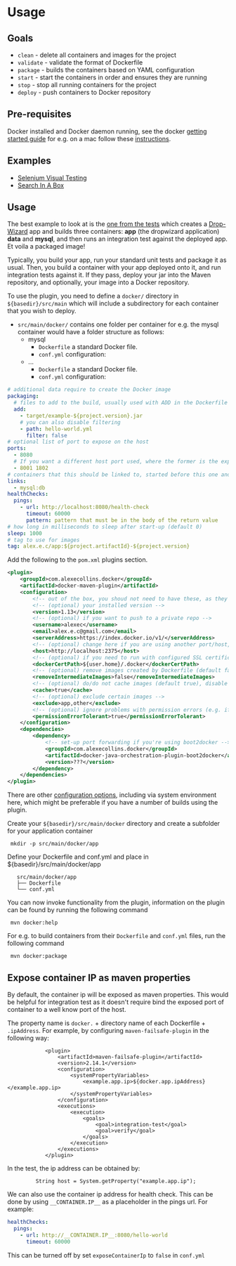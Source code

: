 Usage
===
Goals
---
* `clean` - delete all containers and images for the project
* `validate` - validate the format of Dockerfile
* `package` - builds the containers based on YAML configuration
* `start` - start the containers in order and ensures they are running
* `stop` - stop all running containers for the project
* `deploy` - push containers to Docker repository

Pre-requisites
---
Docker installed and Docker daemon running, see the docker [getting started guide](https://www.docker.io/gettingstarted/) for e.g. on a mac follow these [instructions](http://docs.docker.io/en/latest/installation/mac/).

Examples
---

* [Selenium Visual Testing](https://github.com/alexec/selenium-visual-testing)
* [Search In A Box](https://github.com/alexec/search-in-a-box)

Usage
---
The best example to look at is the [one from the tests](src/it/build-test-it) which creates a [Drop-Wizard](https://dropwizard.github.io/dropwizard/) app and builds three containers: __app__ (the dropwizard application) __data__ and __mysql__, and then runs an integration test against the deployed app. Et voila a packaged image!

Typically, you build your app, run your standard unit tests and package it as usual. Then, you build a container with your app deployed onto it, and run integration tests against it. If they pass, deploy your jar into the Maven repository, and optionally, your image into a Docker repository.

To use the plugin, you need to define a `docker/` directory in `${basedir}/src/main` which will include a subdirectory for each container that you wish to deploy.

- `src/main/docker/` contains one folder per container for e.g. the mysql container would have a folder structure as follows:
    - mysql
        - `Dockerfile` a standard Docker file.
        - `conf.yml` configuration:
    - ...
        - `Dockerfile` a standard Docker file.
        - `conf.yml` configuration:

```yml
# additional data require to create the Docker image
packaging:
  # files to add to the build, usually used with ADD in the Dockerfile
  add:
    - target/example-${project.version}.jar
    # you can also disable filtering
    - path: hello-world.yml
      filter: false
# optional list of port to expose on the host
ports:
  - 8080
  # If you want a different host port used, where the former is the exposed port and the latter the container port.
  - 8001 1802
# containers that this should be linked to, started before this one and stopped afterwards, optional alias after colon
links:
  - mysql:db
healthChecks:
  pings:
    - url: http://localhost:8080/health-check
      timeout: 60000
      pattern: pattern that must be in the body of the return value
# how long in milliseconds to sleep after start-up (default 0)
sleep: 1000
# tag to use for images
tag: alex.e.c/app:${project.artifactId}-${project.version}
 ```

Add the following to the `pom.xml` plugins section.

```xml
<plugin>
    <groupId>com.alexecollins.docker</groupId>
    <artifactId>docker-maven-plugin</artifactId>
    <configuration>
        <!-- out of the box, you shoud not need to have these, as they'll use sensible defaults -->
        <!-- (optional) your installed version -->
        <version>1.13</version>
        <!-- (optional) if you want to push to a private repo -->
        <username>alexec</username>
        <email>alex.e.c@gmail.com</email>
        <serverAddress>https://index.docker.io/v1/</serverAddress>
        <!-- (optional) change here if you are using another port/host, e.g. 4243 -->
        <host>http://localhost:2375</host>
        <!-- (optional) if you need to run with configured SSL certificates -->
        <dockerCertPath>${user.home}/.docker</dockerCertPath>
        <!-- (optional) remove images created by Dockerfile (default false) -->
        <removeIntermediateImages>false</removeIntermediateImages>
        <!-- (optional) do/do not cache images (default true), disable to get the freshest images -->
        <cache>true</cache>
        <!-- (optional) exclude certain images -->
        <exclude>app,other</exclude>
        <!-- (optional) ignore problems with permission errors (e.g. if running on CircleCI -->
        <permissionErrorTolerant>true</permissionErrorTolerant>
    </configuration>
    <dependencies>
        <dependency>
            <!-- set-up port forwarding if you're using boot2docker -->
            <groupId>com.alexecollins.docker</groupId>
            <artifactId>docker-java-orchestration-plugin-boot2docker</artifactId>
            <version>???</version>
        </dependency>
    </dependencies>
</plugin>
 ```

There are other [configuration options](https://github.com/docker-java/docker-java#configuration), including via system environment here, which might be preferable if you have a number of builds using the plugin.

Create your `${basedir}/src/main/docker` directory and create a subfolder for your application container

     mkdir -p src/main/docker/app
 
Define your Dockerfile and conf.yml and place in ${basedir}/src/main/docker/app

 ```tree
    src/main/docker/app
    ├── Dockerfile
    └── conf.yml
 ```

You can now invoke functionality from the plugin, information on the plugin can be found by running the following command

     mvn docker:help

For e.g. to build containers from their `Dockerfile` and `conf.yml` files, run the following command

     mvn docker:package

Expose container IP as maven properties
---

By default, the container ip will be exposed as maven properties. This would be helpful for integration test as it doesn't require bind the exposed port of container to a well know port of the host.

The property name is `docker.` + directory name of each Dockerfile + `.ipAddress`. For example, by configuring `maven-failsafe-plugin` in the following way:

```
            <plugin>
                <artifactId>maven-failsafe-plugin</artifactId>
                <version>2.14.1</version>
                <configuration>
                    <systemPropertyVariables>
                        <example.app.ip>${docker.app.ipAddress}</example.app.ip>
                    </systemPropertyVariables>
                </configuration>
                <executions>
                    <execution>
                        <goals>
                            <goal>integration-test</goal>
                            <goal>verify</goal>
                        </goals>
                    </execution>
                </executions>
            </plugin>
```

In the test, the ip address can be obtained by:


```
         String host = System.getProperty("example.app.ip");
```

We can also use the container ip address for health check.  This can be done by using `__CONTAINER.IP__` as a placeholder in the pings url. For example: 


```yml
healthChecks:
  pings:
    - url: http://__CONTAINER.IP__:8080/hello-world
      timeout: 60000

```

This can be turned off by set `exposeContainerIp` to `false` in `conf.yml`
